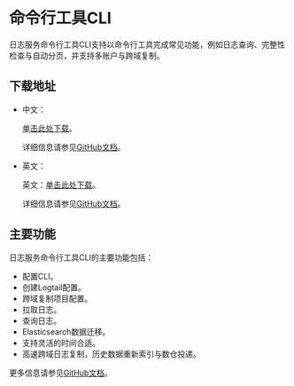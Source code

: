 # 命令行工具CLI

日志服务命令行工具CLI支持以命令行工具完成常见功能，例如日志查询、完整性检查与自动分页，并支持多账户与跨域复制。

## 下载地址

-   中文：

    [单击此处下载](https://aliyun-log-cli.readthedocs.io/en/latest/README_CN.html#安装)。

    详细信息请参见[GitHub文档](https://aliyun-log-cli.readthedocs.io/en/latest/README_CN.html)。

-   英文：

    英文：[单击此处下载](https://aliyun-log-cli.readthedocs.io/en/latest/README.html#installation)。

    详细信息请参见[GitHub文档](https://aliyun-log-cli.readthedocs.io/en/latest/README.html)。


## 主要功能

日志服务命令行工具CLI的主要功能包括：

-   配置CLI。
-   创建Logtail配置。
-   跨域复制项目配置。
-   拉取日志。
-   查询日志。
-   Elasticsearch数据迁移。
-   支持灵活的时间合适。
-   高速跨域日志复制，历史数据重新索引与数仓投递。

更多信息请参见[GitHub文档](https://aliyun-log-cli.readthedocs.io/en/latest/README_CN.html)。

